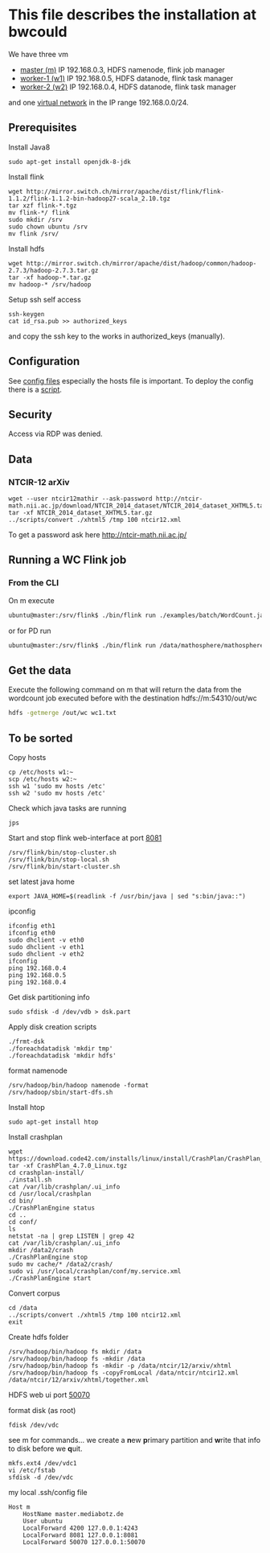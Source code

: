 # This file describes the installation at bwcould

We have three vm
* [master (m)](https://bwcloud.ruf.uni-freiburg.de/dashboard/project/instances/59ed6501-fb62-4bbf-b2c4-b3b92665506e/)
IP 192.168.0.3, HDFS namenode, flink job manager
* [worker-1 (w1)](https://bwcloud.ruf.uni-freiburg.de/dashboard/project/instances/eec808f5-2603-4d1a-8bb6-4fb82ceb96ef/)
IP 192.168.0.5, HDFS datanode, flink task manager
* [worker-2 (w2)](https://bwcloud.ruf.uni-freiburg.de/dashboard/project/instances/447dfc68-2210-42ad-86d9-8abe00ebe15c/)
IP 192.168.0.4, HDFS datanode, flink task manager

and one [virtual network](https://bwcloud.ruf.uni-freiburg.de/dashboard/project/networks/2de311c0-0cec-4733-a022-d166eb175dfd/detail)
in the IP range 192.168.0.0/24.

## Prerequisites
Install Java8
```
sudo apt-get install openjdk-8-jdk
```
Install flink
```
wget http://mirror.switch.ch/mirror/apache/dist/flink/flink-1.1.2/flink-1.1.2-bin-hadoop27-scala_2.10.tgz
tar xzf flink-*.tgz
mv flink-*/ flink
sudo mkdir /srv
sudo chown ubuntu /srv
mv flink /srv/
```
Install hdfs
```
wget http://mirror.switch.ch/mirror/apache/dist/hadoop/common/hadoop-2.7.3/hadoop-2.7.3.tar.gz
tar -xf hadoop-*.tar.gz
mv hadoop-* /srv/hadoop
```
Setup ssh self access
```
ssh-keygen
cat id_rsa.pub >> authorized_keys
```
and copy the ssh key to the works in authorized_keys (manually).

## Configuration
See [config files](./bwcloud/cfg) especially the hosts file is important.
To deploy the config there is a [script](./bwcloud/scr/deploy-cfg).

## Security
Access via RDP was denied.

## Data

### NTCIR-12 arXiv
```
wget --user ntcir12mathir --ask-password http://ntcir-math.nii.ac.jp/download/NTCIR_2014_dataset/NTCIR_2014_dataset_XHTML5.tar.gz
tar -xf NTCIR_2014_dataset_XHTML5.tar.gz
../scripts/convert ./xhtml5 /tmp 100 ntcir12.xml

```
To get a password ask here http://ntcir-math.nii.ac.jp/


## Running a WC Flink job

### From the CLI
On m execute
```bash
ubuntu@master:/srv/flink$ ./bin/flink run ./examples/batch/WordCount.jar --input hdfs://m:54310/data/ntcir/12/arxiv/xhtml/together.xml --output hdfs://m:54310/out/wc
```
or for PD run
```bash
ubuntu@master:/srv/flink$ ./bin/flink run /data/mathosphere/mathosphere-core/target/mathosphere-core-3.0.0-SNAPSHOT-jar-with-dependencies.jar pd --inputDir hdfs://m:54310/data/ntcir/12/arxiv/xhtml/together.xml --outputDir hdfs://m:54310/out/wc-pd --referenceDir hdfs://m:54310/data/ex1.html
```

## Get the data
Execute the following command on m that will return the data from the wordcount job executed before with the destination hdfs://m:54310/out/wc
```bash
hdfs -getmerge /out/wc wc1.txt
```
## To be sorted
Copy hosts
```
cp /etc/hosts w1:~
scp /etc/hosts w2:~
ssh w1 'sudo mv hosts /etc'
ssh w2 'sudo mv hosts /etc'

```
Check which java tasks are running
```
jps
```
Start and stop flink web-interface at port [8081](http://localhost:8081)
```
/srv/flink/bin/stop-cluster.sh
/srv/flink/bin/stop-local.sh
/srv/flink/bin/start-cluster.sh
```
set latest java home
```
export JAVA_HOME=$(readlink -f /usr/bin/java | sed "s:bin/java::")
```

ipconfig
```
ifconfig eth1
ifconfig eth0
sudo dhclient -v eth0
sudo dhclient -v eth1
sudo dhclient -v eth2
ifconfig
ping 192.168.0.4
ping 192.168.0.5
ping 192.168.0.4
```
Get disk partitioning info
```
sudo sfdisk -d /dev/vdb > dsk.part
```
Apply disk creation scripts
```
./frmt-dsk
./foreachdatadisk 'mkdir tmp'
./foreachdatadisk 'mkdir hdfs'
```
format namenode
```
/srv/hadoop/bin/hadoop namenode -format
/srv/hadoop/sbin/start-dfs.sh
```

Install htop
```
sudo apt-get install htop
```
Install crashplan
```
wget https://download.code42.com/installs/linux/install/CrashPlan/CrashPlan_4.7.0_Linux.tgz
tar -xf CrashPlan_4.7.0_Linux.tgz
cd crashplan-install/
./install.sh
cat /var/lib/crashplan/.ui_info
cd /usr/local/crashplan
cd bin/
./CrashPlanEngine status
cd ..
cd conf/
ls
netstat -na | grep LISTEN | grep 42
cat /var/lib/crashplan/.ui_info
mkdir /data2/crash
./CrashPlanEngine stop
sudo mv cache/* /data2/crash/
sudo vi /usr/local/crashplan/conf/my.service.xml
./CrashPlanEngine start
```
Convert corpus
```
cd /data
../scripts/convert ./xhtml5 /tmp 100 ntcir12.xml
exit
```
Create hdfs folder
```
/srv/hadoop/bin/hadoop fs mkdir /data
/srv/hadoop/bin/hadoop fs -mkdir /data
/srv/hadoop/bin/hadoop fs -mkdir -p /data/ntcir/12/arxiv/xhtml
/srv/hadoop/bin/hadoop fs -copyFromLocal /data/ntcir/ntcir12.xml /data/ntcir/12/arxiv/xhtml/together.xml
```
HDFS web ui port [50070](http://localhost:50070)


format disk (as root)
```
fdisk /dev/vdc
```
see m for commands... we create a **n**ew **p**rimary partition
 and **w**rite that info to disk before we **q**uit.
```
mkfs.ext4 /dev/vdc1
vi /etc/fstab
sfdisk -d /dev/vdc
```

my local .ssh/config file
```
Host m
    HostName master.mediabotz.de
    User ubuntu
    LocalForward 4200 127.0.0.1:4243
    LocalForward 8081 127.0.0.1:8081
    LocalForward 50070 127.0.0.1:50070
```
